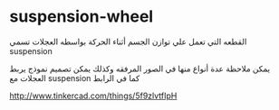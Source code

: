 # suspension-wheel
   القطعه التي  تعمل  علي توازن   الجسم  أثناء الحركة  بواسطه   العجلات   تسمي  
suspension 

يمكن   ملاحظة عدة أنواع منها في  الصور المرفقه   وكذلك  يمكن  تصميم نموذج  يربط   العجلات مع 
 suspension  كما  في  الرابط 

http://www.tinkercad.com/things/5f9zlvtfIpH
